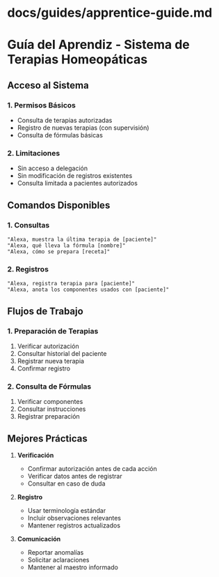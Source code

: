 # docs/guides/apprentice-guide.md

# Guía del Aprendiz - Sistema de Terapias Homeopáticas

## Acceso al Sistema

### 1. Permisos Básicos
- Consulta de terapias autorizadas
- Registro de nuevas terapias (con supervisión)
- Consulta de fórmulas básicas

### 2. Limitaciones
- Sin acceso a delegación
- Sin modificación de registros existentes
- Consulta limitada a pacientes autorizados

## Comandos Disponibles

### 1. Consultas
```
"Alexa, muestra la última terapia de [paciente]"
"Alexa, qué lleva la fórmula [nombre]"
"Alexa, cómo se prepara [receta]"
```

### 2. Registros
```
"Alexa, registra terapia para [paciente]"
"Alexa, anota los componentes usados con [paciente]"
```

## Flujos de Trabajo

### 1. Preparación de Terapias
1. Verificar autorización
2. Consultar historial del paciente
3. Registrar nueva terapia
4. Confirmar registro

### 2. Consulta de Fórmulas
1. Verificar componentes
2. Consultar instrucciones
3. Registrar preparación

## Mejores Prácticas

1. **Verificación**
   - Confirmar autorización antes de cada acción
   - Verificar datos antes de registrar
   - Consultar en caso de duda

2. **Registro**
   - Usar terminología estándar
   - Incluir observaciones relevantes
   - Mantener registros actualizados

3. **Comunicación**
   - Reportar anomalías
   - Solicitar aclaraciones
   - Mantener al maestro informado
